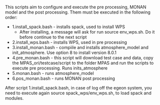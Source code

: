 This scripts aim to configure and execute the pre processing, MONAN model and the post processing. Them must be executed in the following order:

- 1.install_spack.bash - installs spack, used to install WPS
  - After installing, a message will ask for run source env_wps.sh. Do it before continue to the next script
- 2.install_wps.bash   - installs WPS, used in pre processing
- 3.install_monan.bash - compiile and installs atmosphere_model and init_atmosphere. Use option 8 to install version 8.0.1
- 4.pre_monan.bash     - this script will download test case and data, copy the MPAS_ori/testcase/script to the folder MPAS and run the scripts to execute pre processing. Runs inits_atmosphere
- 5.monan.bash         - runs atmosphere_model
- 6.pos_monan.bash     - runs MONAN post processing

After script 1.install_spack.bash, in case of log off the egeon system, you need to execute again source spack_wps/env_wps.sh, to load spack and modules.

